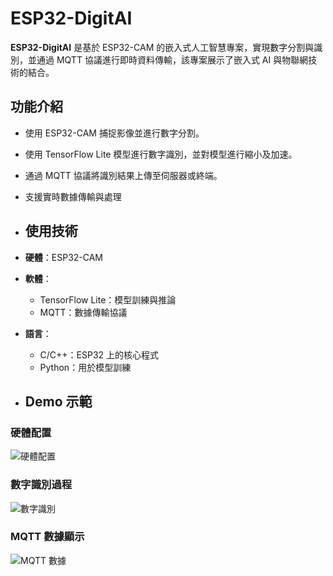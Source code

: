 # ESP32-DigitAI

**ESP32-DigitAI** 是基於 ESP32-CAM 的嵌入式人工智慧專案，實現數字分割與識別，並通過 MQTT 協議進行即時資料傳輸，該專案展示了嵌入式 AI 與物聯網技術的結合。

## 功能介紹
- 使用 ESP32-CAM 捕捉影像並進行數字分割。
- 使用 TensorFlow Lite 模型進行數字識別，並對模型進行縮小及加速。
- 通過 MQTT 協議將識別結果上傳至伺服器或終端。
- 支援實時數據傳輸與處理

- ## 使用技術
- **硬體**：ESP32-CAM
- **軟體**：
  - TensorFlow Lite：模型訓練與推論
  - MQTT：數據傳輸協議
- **語言**：
  - C/C++：ESP32 上的核心程式
  - Python：用於模型訓練
 
- ## Demo 示範

### 硬體配置
![硬體配置](https://github.com/qazxcvbnnm0147/ESP32-DigitAI/raw/main/assets/hardware-setup.jpg)

### 數字識別過程
![數字識別](https://github.com/qazxcvbnnm0147/ESP32-DigitAI/raw/main/assets/digit-recognition.jpg)

### MQTT 數據顯示
![MQTT 數據](https://github.com/qazxcvbnnm0147/ESP32-DigitAI/raw/main/assets/mqtt-data-display.jpg)
